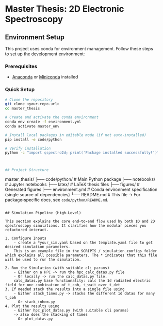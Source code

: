 # Master Thesis: 2D Electronic Spectroscopy

## Environment Setup

This project uses conda for environment management. Follow these steps to set up the development environment:

### Prerequisites
- [Anaconda](https://www.anaconda.com/products/distribution) or [Miniconda](https://docs.conda.io/en/latest/miniconda.html) installed

### Quick Setup
```bash
# Clone the repository
git clone <your-repo-url>
cd master_thesis

# Create and activate the conda environment
conda env create -f environment.yml
conda activate master_env

# Install local packages in editable mode (if not auto-installed)
pip install -e code/python

# Verify installation
python -c "import qspectro2d; print('Package installed successfully!')"



## Project Structure

```
master_thesis/
├── code/python/         # Main Python package
├── notebooks/           # Jupyter notebooks
├── latex/               # LaTeX thesis files
├── figures/             # Generated figures
├── environment.yml      # Conda environment specification (single source of dependencies)
└── README.md           # This file -> For package‑specific docs, see `code/python/README.md`.
```

## Simulation Pipeline (High-Level)

This section explains the core end‑to‑end flow used by both 1D and 2D spectroscopy simulations. It clarifies how the modular pieces you refactored interact.

1. Configure Inputs
    - create a *your_sim.yaml based on the template.yaml file to get desired simulation parameters.
    This is an example file in the SCRIPTS / simulation_configs folder which explains all possible parameters. The * indicates that this file will be used to run the simulation.

2. Run the Simulation (with suitable cli params)
    - Either on a HPC -> run the hpc_calc_datas.py file
    - Or locally -> run the calc_datas.py file.
    calc_datas.py base functionality: calc the 1d radiated electric field for one combination of t_coh, t_wait over t_det
3. If needed stack the results into a single file using 
    - Either stack_times.py -> stacks the different 1d datas for many t_coh 
    - Or stack_inhom.py
4. Plot the results using
    - Either hpc_plot_datas.py (with suitable cli params)
    -> also does the stacking of times
    - Or plot_datas.py